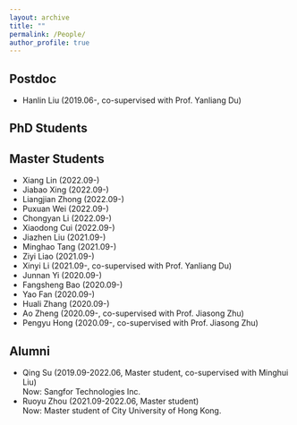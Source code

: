 ```yaml
---
layout: archive
title: ""
permalink: /People/
author_profile: true
---
```

## Postdoc
- Hanlin Liu (2019.06-, co-supervised with Prof. Yanliang Du)

## PhD Students

## Master Students
- Xiang Lin (2022.09-)
- Jiabao Xing (2022.09-)
- Liangjian Zhong (2022.09-)
- Puxuan Wei (2022.09-)
- Chongyan Li (2022.09-)
- Xiaodong Cui (2022.09-)
- Jiazhen Liu (2021.09-)
- Minghao Tang (2021.09-)
- Ziyi Liao (2021.09-)
- Xinyi Li (2021.09-, co-supervised with Prof. Yanliang Du)
- Junnan Yi (2020.09-)
- Fangsheng Bao (2020.09-)
- Yao Fan (2020.09-)
- Huali Zhang (2020.09-)
- Ao Zheng (2020.09-, co-supervised with Prof. Jiasong Zhu)
- Pengyu Hong (2020.09-, co-supervised with Prof. Jiasong Zhu)


## Alumni
- Qing Su (2019.09-2022.06, Master student, co-supervised with Minghui Liu)  
Now: Sangfor Technologies Inc.
- Ruoyu Zhou (2021.09-2022.06, Master student)  
Now: Master student of City University of Hong Kong.
